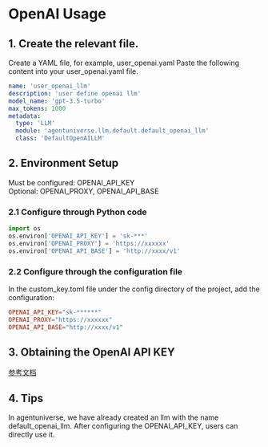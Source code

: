 # OpenAI Usage
## 1. Create the relevant file.
Create a YAML file, for example, user_openai.yaml
Paste the following content into your user_openai.yaml file.
```yaml
name: 'user_openai_llm'
description: 'user define openai llm'
model_name: 'gpt-3.5-turbo'
max_tokens: 1000
metadata:
  type: 'LLM'
  module: 'agentuniverse.llm.default.default_openai_llm'
  class: 'DefaultOpenAILLM'
```
## 2. Environment Setup
Must be configured: OPENAI_API_KEY    
Optional: OPENAI_PROXY, OPENAI_API_BASE
### 2.1 Configure through Python code
```python
import os
os.environ['OPENAI_API_KEY'] = 'sk-***'
os.environ['OPENAI_PROXY'] = 'https://xxxxxx'
os.environ['OPENAI_API_BASE'] = 'http://xxxx/v1'
```
### 2.2 Configure through the configuration file
In the custom_key.toml file under the config directory of the project, add the configuration:
```toml
OPENAI_API_KEY="sk-******"
OPENAI_PROXY="https://xxxxxx"
OPENAI_API_BASE="http://xxxx/v1"
```
## 3. Obtaining the OpenAI API KEY 
[参考文档](https://platform.openai.com/account/api-keys)

## 4. Tips
In agentuniverse, we have already created an llm with the name default_openai_llm. After configuring the OPENAI_API_KEY, users can directly use it.


